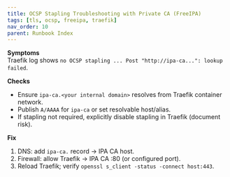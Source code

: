```yaml
---
title: OCSP Stapling Troubleshooting with Private CA (FreeIPA)
tags: [tls, ocsp, freeipa, traefik]
nav_order: 10
parent: Runbook Index
---
```


**Symptoms**  
Traefik log shows `no OCSP stapling ... Post "http://ipa-ca...": lookup failed`.

**Checks**
- Ensure `ipa-ca.<your internal domain>` resolves from Traefik container network.
- Publish `A/AAAA` for `ipa-ca` or set resolvable host/alias.
- If stapling not required, explicitly disable stapling in Traefik (document risk).

**Fix**
1) DNS: add `ipa-ca.` record → IPA CA host.  
2) Firewall: allow Traefik → IPA CA :80 (or configured port).  
3) Reload Traefik; verify `openssl s_client -status -connect host:443`.
